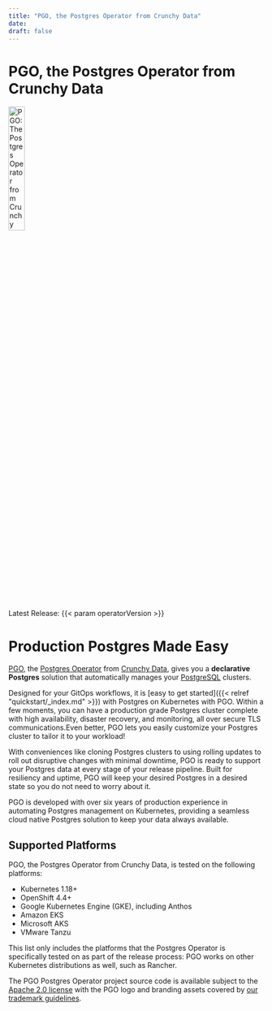 ```yaml
---
title: "PGO, the Postgres Operator from Crunchy Data"
date:
draft: false
---
```


# PGO, the Postgres Operator from Crunchy Data

 <img width="25%" src="logos/pgo.svg" alt="PGO: The Postgres Operator from Crunchy Data" />

Latest Release: {{< param operatorVersion >}}

# Production Postgres Made Easy

[PGO](https://github.com/CrunchyData/postgres-operator), the [Postgres Operator]((https://github.com/CrunchyData/postgres-operator)) from [Crunchy Data](https://www.crunchydata.com), gives you a **declarative Postgres** solution that automatically manages your [PostgreSQL](https://www.postgresql.org) clusters.

Designed for your GitOps workflows, it is [easy to get started]({{< relref "quickstart/_index.md" >}}) with Postgres on Kubernetes with PGO. Within a few moments, you can have a production grade Postgres cluster complete with high availability, disaster recovery, and monitoring, all over secure TLS communications.Even better, PGO lets you easily customize your Postgres cluster to tailor it to your workload!

With conveniences like cloning Postgres clusters to using rolling updates to roll out disruptive changes with minimal downtime, PGO is ready to support your Postgres data at every stage of your release pipeline. Built for resiliency and uptime, PGO will keep your desired Postgres in a desired state so you do not need to worry about it.

PGO is developed with over six years of production experience in automating Postgres management on Kubernetes, providing a seamless cloud native Postgres solution to keep your data always available.

## Supported Platforms

PGO, the Postgres Operator from Crunchy Data, is tested on the following platforms:

- Kubernetes 1.18+
- OpenShift 4.4+
- Google Kubernetes Engine (GKE), including Anthos
- Amazon EKS
- Microsoft AKS
- VMware Tanzu

This list only includes the platforms that the Postgres Operator is specifically
tested on as part of the release process: PGO works on other Kubernetes
distributions as well, such as Rancher.

The PGO Postgres Operator project source code is available subject to the [Apache 2.0 license](https://raw.githubusercontent.com/CrunchyData/postgres-operator/master/LICENSE.md) with the PGO logo and branding assets covered by [our trademark guidelines](/logos/TRADEMARKS.md).
